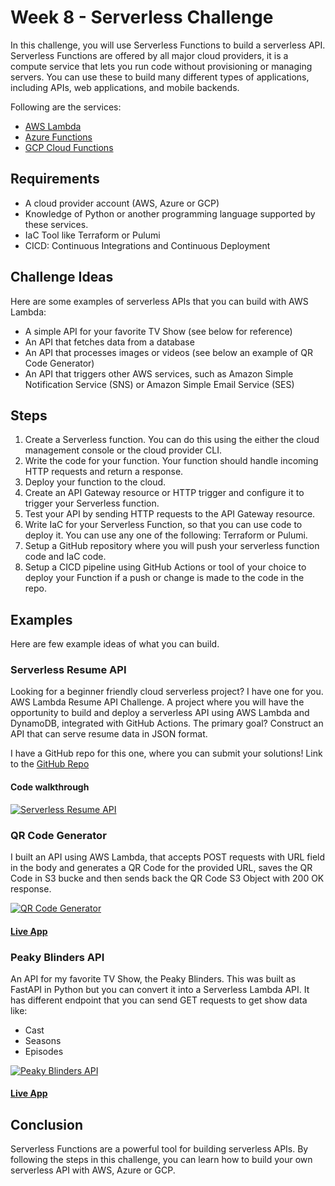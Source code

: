 # Week 8 - Serverless Challenge

In this challenge, you will use Serverless Functions to build a serverless API. Serverless Functions are offered by all major cloud providers, it is a compute service that lets you run code without provisioning or managing servers. You can use these to build many different types of applications, including APIs, web applications, and mobile backends.

Following are the services:

- [AWS Lambda](https://aws.amazon.com/lambda/)
- [Azure Functions](https://azure.microsoft.com/en-in/products/functions#:~:text=Azure%20Functions%20is%20an%20event,highest%20level%20of%20hardware%20abstraction.)
- [GCP Cloud Functions](https://cloud.google.com/functions)

## Requirements

- A cloud provider account (AWS, Azure or GCP)
- Knowledge of Python or another programming language supported by these services.
- IaC Tool like Terraform or Pulumi
- CICD: Continuous Integrations and Continuous Deployment

## Challenge Ideas

Here are some examples of serverless APIs that you can build with AWS Lambda:

- A simple API for your favorite TV Show (see below for reference)
- An API that fetches data from a database
- An API that processes images or videos (see below an example of QR Code Generator)
- An API that triggers other AWS services, such as Amazon Simple Notification Service (SNS) or Amazon Simple Email Service (SES)

## Steps

1. Create a Serverless function. You can do this using the either the cloud management console or the cloud provider CLI.
2. Write the code for your function. Your function should handle incoming HTTP requests and return a response.
3. Deploy your function to the cloud.
4. Create an API Gateway resource or HTTP trigger and configure it to trigger your Serverless function.
5. Test your API by sending HTTP requests to the API Gateway resource.
6. Write IaC for your Serverless Function, so that you can use code to deploy it.
You can use any one of the following: Terraform or Pulumi.
7. Setup a GitHub repository where you will push your serverless function code and IaC code.
8. Setup a CICD pipeline using GitHub Actions or tool of your choice to deploy your Function if a push or change is made to the code in the repo.

## Examples

Here are few example ideas of what you can build.

### Serverless Resume API

Looking for a beginner friendly cloud serverless project? I have one for you.
AWS Lambda Resume API Challenge. A project where you will have the opportunity to build and deploy a serverless API using AWS Lambda and DynamoDB, integrated with GitHub Actions. The primary goal? Construct an API that can serve resume data in JSON format.

I have a GitHub repo for this one, where you can submit your solutions!
Link to the [GitHub Repo](https://github.com/rishabkumar7/aws-resume-api)

#### Code walkthrough

[![Serverless Resume API](https://img.youtube.com/vi/-pKrT7Ix3G0/sddefault.jpg)](https://youtu.be/-pKrT7Ix3G0?si=tZ784UqtJdKpq6kH)

### QR Code Generator

I built an API using AWS Lambda, that accepts POST requests with URL field in the body and generates a QR Code for the provided URL, saves the QR Code in S3 bucke and then sends back the QR Code S3 Object with 200 OK response.

[![QR Code Generator](https://img.youtube.com/vi/j8QZwM3LFDM/sddefault.jpg)](https://youtu.be/j8QZwM3LFDM?si=Ue46RnlmYzaJsGMY)

#### [Live App](https://url2qr.rishab.cloud)

### Peaky Blinders API

An API for my favorite TV Show, the Peaky Blinders. This was built as FastAPI in Python but you can convert it into a Serverless Lambda API. It has different endpoint that you can send GET requests to get show data like:

- Cast
- Seasons
- Episodes

[![Peaky Blinders API](https://img.youtube.com/vi/LVuxmQfqivA/sddefault.jpg)](https://youtu.be/LVuxmQfqivA?si=qaGv51-10CF8X8cN)

#### [Live App](https://peaky-blinders.calmsand-ff14fe59.eastus.azurecontainerapps.io/)

## Conclusion

Serverless Functions are a powerful tool for building serverless APIs. By following the steps in this challenge, you can learn how to build your own serverless API with AWS, Azure or GCP.
